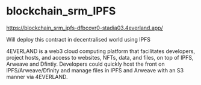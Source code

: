 # blockchain_srm_IPFS

https://blockchain_srm_ipfs-dfbcovr0-stadia03.4everland.app/


Will deploy this contract in decentralised world using IPFS


4EVERLAND is a web3 cloud computing platform that facilitates developers, project hosts, and access to websites, NFTs, data, and files, on top of IPFS, Arweave and Dfintiy. Developers could quickly host the front on IPFS/Arweave/Dfinity and manage files in IPFS and Arweave with an S3 manner via 4EVERLAND.
